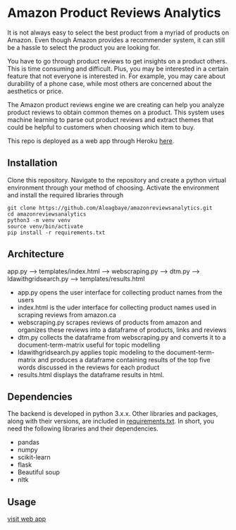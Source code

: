# Amazon Product Reviews Analytics
It is not always easy to select the best product from a myriad of products on Amazon. Even though Amazon provides a recommender system, it can still be a hassle to select the product you are looking for. 

You have to go through product reviews to get insights on a product others. This is time consuming and difficult. Plus, you may be interested in a certain feature that not everyone is interested in. For example, you may care about durability of a phone case, while most others are concerned about the aesthetics or price. 

The Amazon product reviews engine we are creating can help you analyze product reviews to obtain common themes on a product. This system uses machine learning to parse out product reviews and extract themes that could be helpful to customers when choosing which item to buy.

This repo is deployed as a web app through Heroku [here](https://amazonreviewsanalytics.herokuapp.com/).

## Installation
Clone this repository. Navigate to the repository and create a python virtual environment through your method of choosing. Activate the environment and install the required libraries through
```
git clone https://github.com/Aloagbaye/amazonreviewsanalytics.git
cd amazonreviewsanalytics
python3 -m venv venv
source venv/bin/activate
pip install -r requirements.txt
```

## Architecture
app.py --> templates/index.html --> webscraping.py --> dtm.py --> ldawithgridsearch.py --> templates/results.html
- app.py opens the user interface for collecting product names from the users
- index.html is the uder interface for collecting product names used in scraping reviews from amazon.ca
- webscraping.py scrapes reviews of products from amazon and organizes these reviews into a dataframe of products, links and reviews
- dtm.py collects the dataframe from webscraping.py and converts it to a document-term-matrix useful for topic modelling
- ldawithgridsearch.py applies topic modeling to the document-term-matrix and produces a dataframe containing results of the top five words discussed in the reviews for each product
- results.html displays the dataframe results in html.

## Dependencies
The backend is developed in python 3.x.x. Other libraries and packages, along with their versions, are included in [requirements.txt]('../../requirements.txt'). In short, you need the following libraries and their dependencies.
- pandas
- numpy
- scikit-learn
- flask
- Beautiful soup
- nltk

## Usage
<a href="amazonreviewsanalytics.herokuapp.com">visit web app</a>
